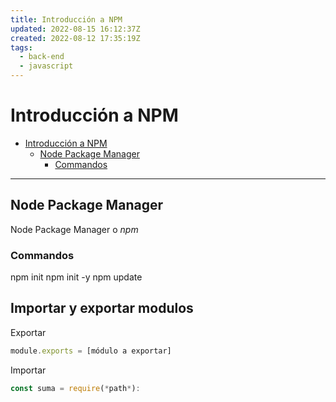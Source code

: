 ```yaml
---
title: Introducción a NPM
updated: 2022-08-15 16:12:37Z
created: 2022-08-12 17:35:19Z
tags:
  - back-end
  - javascript
---
```


# Introducción a NPM

- [Introducción a NPM](#introducci%C3%B3n-a-npm)
    - [Node Package Manager](#node-package-manager)
        - [Commandos](#commandos)

* * *

## Node Package Manager

Node Package Manager o *npm*

### Commandos

npm init
npm init -y
npm update

## Importar y exportar modulos

Exportar
```js
module.exports = [módulo a exportar]
```
Importar
```js
const suma = require(*path*):
```
